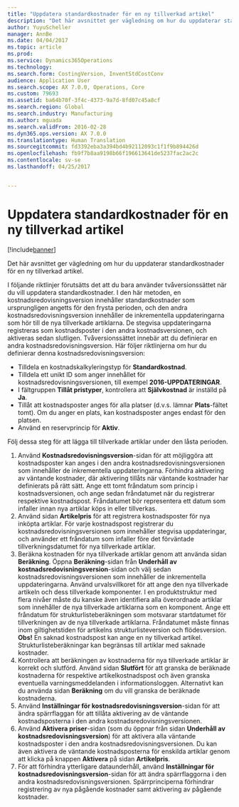 ```yaml
---
title: "Uppdatera standardkostnader för en ny tillverkad artikel"
description: "Det här avsnittet ger vägledning om hur du uppdaterar standardkostnader för en ny tillverkad artikel."
author: YuyuScheller
manager: AnnBe
ms.date: 04/04/2017
ms.topic: article
ms.prod: 
ms.service: Dynamics365Operations
ms.technology: 
ms.search.form: CostingVersion, InventStdCostConv
audience: Application User
ms.search.scope: AX 7.0.0, Operations, Core
ms.custom: 79693
ms.assetid: ba64b70f-3f4c-4373-9a7d-8fd07c45a8cf
ms.search.region: Global
ms.search.industry: Manufacturing
ms.author: mguada
ms.search.validFrom: 2016-02-28
ms.dyn365.ops.version: AX 7.0.0
ms.translationtype: Human Translation
ms.sourcegitcommit: fd3392eba3a394bd4b92112093c1f1f9b894426d
ms.openlocfilehash: fb9f7b8aa9198b66f196613641de5237fac2ac2c
ms.contentlocale: sv-se
ms.lasthandoff: 04/25/2017


---
```


# <a name="update-standard-costs-for-a-new-manufactured-item"></a>Uppdatera standardkostnader för en ny tillverkad artikel

[!include[banner](../includes/banner.md)]


Det här avsnittet ger vägledning om hur du uppdaterar standardkostnader för en ny tillverkad artikel. 

I följande riktlinjer förutsätts det att du bara använder tvåversionssättet när du vill uppdatera standardkostnader. I den här metoden, en kostnadsredovisningsversion innehåller standardkostnader som ursprungligen angetts för den frysta perioden, och den andra kostnadsredovisningsversion innehåller de inkrementella uppdateringarna som hör till de nya tillverkade artiklarna. De stegvisa uppdateringarna registreras som kostnadsposter i den andra kostnadsversionen, och aktiveras sedan slutligen. Tvåversionssättet innebär att du definierar en andra kostnadsredovisningsversion. Här följer riktlinjerna om hur du definierar denna kostnadsredovisningsversion:

-   Tilldela en kostnadskalkyleringstyp för **Standardkostnad**.
-   Tilldela ett unikt ID som anger innehållet för kostnadsredovisningsversionen, till exempel **2016-UPPDATERINGAR**.
-   I fältgruppen **Tillåt pristyper**, kontrollera att **Självkostnad** är inställd på **Ja**.
-   Tillåt att kostnadsposter anges för alla platser (d.v.s. lämnar **Plats**-fältet tomt). Om du anger en plats, kan kostnadsposter anges endast för den platsen.
-   Använd en reservprincip för **Aktiv**.

Följ dessa steg för att lägga till tillverkade artiklar under den låsta perioden.

1.  Använd **Kostnadsredovisningsversion**-sidan för att möjliggöra att kostnadsposter kan anges i den andra kostnadsredovisningsversionen som innehåller de inkrementella uppdateringarna. Förhindra aktivering av väntande kostnader, där aktivering tillåts när väntande kostnader har definierats på rätt sätt. Ange ett tomt fråndatum som princip i kostnadsversionen, och ange sedan fråndatumet när du registrerar respektive kostnadspost. Fråndatumet bör representera ett datum som infaller innan nya artiklar köps in eller tillverkas.
2.  Använd sidan **Artikelpris** för att registrera kostnadsposter för nya inköpta artiklar. För varje kostnadspost registrerar du kostnadsredovisningsversionen som innehåller stegvisa uppdateringar, och använder ett fråndatum som infaller före det förväntade tillverkningsdatumet för nya tillverkade artiklar.
3.  Beräkna kostnaden för nya tillverkade artiklar genom att använda sidan **Beräkning**. Öppna **Beräkning**-sidan från **Underhåll av kostnadsredovisningsversion**-sidan och välj sedan kostnadsredovisningsversionen som innehåller de inkrementella uppdateringarna. Använd urvalsvillkoret för att ange den nya tillverkade artikeln och dess tillverkade komponenter. I en produktstruktur med flera nivåer måste du kanske även identifiera alla överordnade artiklar som innehåller de nya tillverkade artiklarna som en komponent. Ange ett fråndatum för strukturlisteberäkningen som motsvarar startdatumet för tillverkningen av de nya tillverkade artiklarna. Fråndatumet måste finnas inom giltighetstiden för artikelns strukturlisteversion och flödesversion. **Obs!** En saknad kostnadspost kan ange en ny tillverkad artikel. Strukturlisteberäkningar kan begränsas till artiklar med saknade kostnader.
4.  Kontrollera att beräkningen av kostnaderna för nya tillverkade artiklar är korrekt och slutförd. Använd sidan **Slutfört** för att granska de beräknade kostnaderna för respektive artikelkostnadspost och även granska eventuella varningsmeddelanden i informationsloggen. Alternativt kan du använda sidan **Beräkning** om du vill granska de beräknade kostnaderna.
5.  Använd **Inställningar för kostnadsredovisningsversion**-sidan för att ändra spärrflaggan för att tillåta aktivering av de väntande kostnadsposterna i den andra kostnadsredovisningsversionen.
6.  Använd **Aktivera priser**-sidan (som du öppnar från sidan **Underhåll av kostnadsredovisningsversion**) för att aktivera alla väntande kostnadsposter i den andra kostnadsredovisningsversionen. Du kan även aktivera de väntande kostnadsposterna för enskilda artiklar genom att klicka på knappen **Aktivera** på sidan **Artikelpris**.
7.  För att förhindra ytterligare dataunderhåll, använd **Inställningar för kostnadsredovisningsversion**-sidan för att ändra spärrflaggorna i den andra kostnadsredovisningsversionen. Spärrprinciperna förhindrar registrering av nya pågående kostnader samt aktivering av pågående kostnader.





